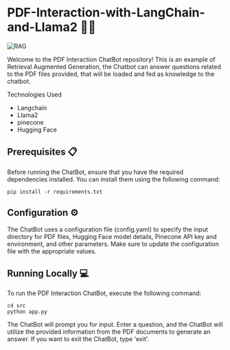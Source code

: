 # PDF-Interaction-with-LangChain-and-Llama2 🦜🦙
![RAG](https://github.com/Niez-Gharbi/PDF-Interaction-with-LangChain-and-Llama2/assets/57814219/f0126bb9-2077-4f7f-9569-84cd0827fab2)

Welcome to the PDF Interaction ChatBot repository! This is an example of Retrieval Augmented Generation, the Chatbot can answer questions related to the PDF files provided, that will be loaded and fed as knowledge to the chatbot.

Technologies Used
* Langchain
* Llama2
* pinecone
* Hugging Face

## Prerequisites 📋
Before running the ChatBot, ensure that you have the required dependencies installed. You can install them using the following command:
```
pip install -r requirements.txt
```

## Configuration ⚙️
The ChatBot uses a configuration file (config.yaml) to specify the input directory for PDF files, Hugging Face model details, Pinecone API key and environment, and other parameters. Make sure to update the configuration file with the appropriate values.

## Running Locally 💻
To run the PDF Interaction ChatBot, execute the following command:

```
cd src
python app.py
```

The ChatBot will prompt you for input. Enter a question, and the ChatBot will utilize the provided information from the PDF documents to generate an answer. If you want to exit the ChatBot, type 'exit'.

